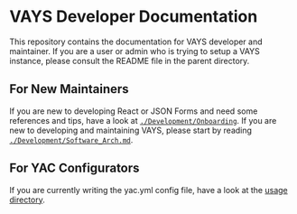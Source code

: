 

# VAYS Developer Documentation

This repository contains the documentation for VAYS developer and maintainer.
If you are a user or admin who is trying to setup a VAYS instance, please consult the README file
in the parent directory.

## For New Maintainers

If you are new to developing React or JSON Forms and need some references and tips, have a look at [`./Development/Onboarding`](/docs/Development/Onboarding).
If you are new to developing and maintaining VAYS, please start by reading [`./Development/Software_Arch.md`](/docs/Development/Software_Arch.md).

## For YAC Configurators

If you are currently writing the yac.yml config file, have a look at the [usage directory](/docs/Usage/).


